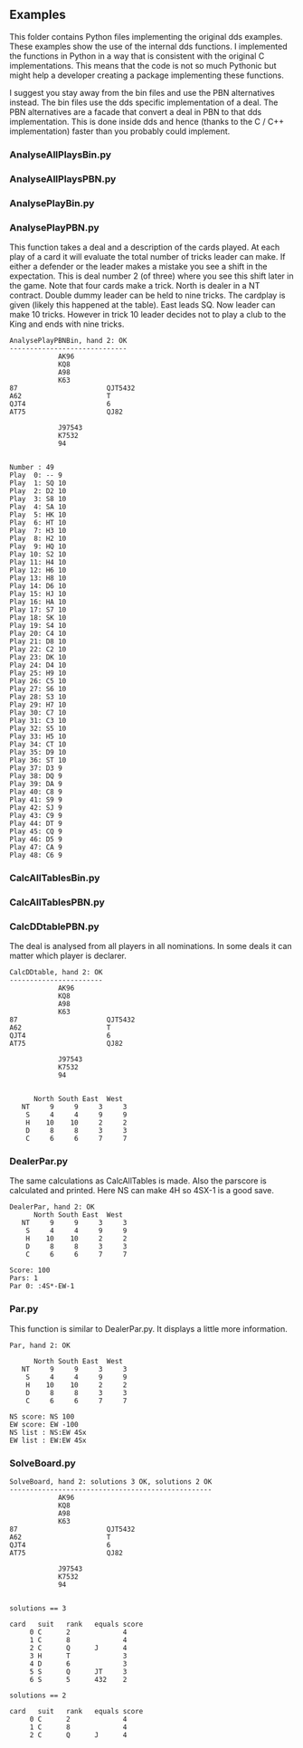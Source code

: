 ## Examples
This folder contains Python files implementing the original dds examples. These examples show the use of the internal dds functions.
I implemented the functions in Python in a way that is consistent with the original C implementations. This means that the code is not so much Pythonic but might help a developer creating a package implementing these functions.

I suggest you stay away from the bin files and use the PBN alternatives instead. The bin files use the dds specific implementation of a deal. The PBN alternatives are a facade that convert a deal in PBN to that dds implementation. This is done inside dds and hence (thanks to the C / C++ implementation) faster than you probably could implement.

### AnalyseAllPlaysBin.py
### AnalyseAllPlaysPBN.py
### AnalysePlayBin.py
### AnalysePlayPBN.py
This function takes a deal and a description of the cards played. At each play of a card it will evaluate the total number of tricks leader can make. If either a defender or the leader makes a mistake you see a shift in the expectation. This is deal number 2 (of three) where you see this shift later in the game. Note that four cards make a trick.
North is dealer in a NT contract. Double dummy leader can be held to nine tricks.
The cardplay is given (likely this happened at the table). East leads SQ. Now leader can make 10 tricks. However in trick 10 leader decides not to play a club to the King and ends with nine tricks.

```
AnalysePlayPBNBin, hand 2: OK
-----------------------------                                                   
            AK96                                                                
            KQ8                                                                 
            A98                                                                 
            K63                                                                
87                      QJT5432                                                 
A62                     T                                                       
QJT4                    6                                                       
AT75                    QJ82                                                   
                                                                                
            J97543                                                              
            K7532                                                               
            94                                                                 


Number : 49
Play  0: -- 9
Play  1: SQ 10
Play  2: D2 10
Play  3: S8 10
Play  4: SA 10
Play  5: HK 10
Play  6: HT 10
Play  7: H3 10
Play  8: H2 10
Play  9: HQ 10
Play 10: S2 10
Play 11: H4 10
Play 12: H6 10
Play 13: H8 10
Play 14: D6 10
Play 15: HJ 10
Play 16: HA 10
Play 17: S7 10
Play 18: SK 10
Play 19: S4 10
Play 20: C4 10
Play 21: D8 10
Play 22: C2 10
Play 23: DK 10
Play 24: D4 10
Play 25: H9 10
Play 26: C5 10
Play 27: S6 10
Play 28: S3 10
Play 29: H7 10
Play 30: C7 10
Play 31: C3 10
Play 32: S5 10
Play 33: H5 10
Play 34: CT 10
Play 35: D9 10
Play 36: ST 10
Play 37: D3 9
Play 38: DQ 9
Play 39: DA 9
Play 40: C8 9
Play 41: S9 9
Play 42: SJ 9
Play 43: C9 9
Play 44: DT 9
Play 45: CQ 9
Play 46: D5 9
Play 47: CA 9
Play 48: C6 9

```
### CalcAllTablesBin.py
### CalcAllTablesPBN.py
### CalcDDtablePBN.py
The deal is analysed from all players in all nominations. In some deals it can matter which player is declarer.
```
CalcDDtable, hand 2: OK
-----------------------                                                         
            AK96                                                                
            KQ8                                                                 
            A98                                                                 
            K63                                                                
87                      QJT5432                                                 
A62                     T                                                       
QJT4                    6                                                       
AT75                    QJ82                                                   
                                                                                
            J97543                                                              
            K7532                                                               
            94                                                                 


      North South East  West 
   NT     9     9     3     3
    S     4     4     9     9
    H    10    10     2     2
    D     8     8     3     3
    C     6     6     7     7
```

### DealerPar.py
The same calculations as CalcAllTables is made. Also the parscore is calculated and printed.
Here NS can make 4H so 4SX-1 is a good save.

```
DealerPar, hand 2: OK
      North South East  West 
   NT     9     9     3     3
    S     4     4     9     9
    H    10    10     2     2
    D     8     8     3     3
    C     6     6     7     7

Score: 100
Pars: 1
Par 0: :4S*-EW-1
```

### Par.py
This function is similar to DealerPar.py. It displays a little more information.

```
Par, hand 2: OK

      North South East  West 
   NT     9     9     3     3
    S     4     4     9     9
    H    10    10     2     2
    D     8     8     3     3
    C     6     6     7     7

NS score: NS 100
EW score: EW -100
NS list : NS:EW 4Sx
EW list : EW:EW 4Sx
```

### SolveBoard.py

```
SolveBoard, hand 2: solutions 3 OK, solutions 2 OK
--------------------------------------------------                              
            AK96                                                                
            KQ8                                                                 
            A98                                                                 
            K63                                                                
87                      QJT5432                                                 
A62                     T                                                       
QJT4                    6                                                       
AT75                    QJ82                                                   
                                                                                
            J97543                                                              
            K7532                                                               
            94                                                                 


solutions == 3

card   suit   rank   equals score 
     0 C      2             4     
     1 C      8             4     
     2 C      Q      J      4     
     3 H      T             3     
     4 D      6             3     
     5 S      Q      JT     3     
     6 S      5      432    2     

solutions == 2

card   suit   rank   equals score 
     0 C      2             4     
     1 C      8             4     
     2 C      Q      J      4 
```